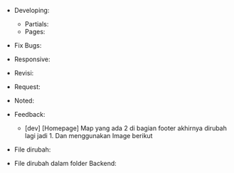 - Developing:
  - Partials:
  - Pages:

- Fix Bugs:

- Responsive:

- Revisi:

- Request:

- Noted:

- Feedback:
  - [dev] [Homepage] Map yang ada 2 di bagian footer akhirnya dirubah lagi jadi 1. Dan menggunakan Image berikut

- File dirubah:

- File dirubah dalam folder Backend: